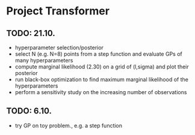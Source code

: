 # Project Transformer

## TODO: 21.10.
- hyperparameter selection/posterior
- select N (e.g. N=8) points from a step function and evaluate GPs of many hyperparameters
- compute marginal likelihood (2.30) on a grid of (l,sigma) and plot their posterior
- run black-box optimization to find maximum marginal likelihood of the hyperparameters
- perform a sensitivity study on the increasing number of observations

## TODO: 6.10.
- try GP on toy problem., e.g. a step function

